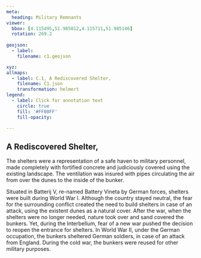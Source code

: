 ```yaml
---
meta:
  heading: Military Remnants
viewer:
  bbox: [4.115495,51.985012,4.115711,51.985146]
  rotation: 269.2
  
geojson:
  - label:
    filename: c1.geojson

xyz:
allmaps:
  - label: C.1, A Rediscovered Shelter,
    filename: C1.json
    transformation: helmert
legend: 
  - label: Click for annotation text
    circle: true
    fill: '#FF00FF'
    fill-opacity: 

---
```


## A Rediscovered Shelter, 

The shelters were a representation of a safe haven to military personnel, made completely with fortified concrete and judiciously covered using the existing landscape. The ventilation was insured with pipes circulating the air from over the dunes to the inside of the bunker.

Situated in Batterij V, re-named Battery Vineta by German forces, shelters were built during World War I. Although the country stayed neutral, the fear for the surrounding conflict created the need to build shelters in case of an attack, using the existent dunes as a natural cover. After the war, when the shelters were no longer needed, nature took over and sand covered the bunkers. Yet, during the Interbellum, fear of a new war pushed the decision to reopen the entrance for shelters. In World War II, under the German occupation, the bunkers sheltered German soldiers, in case of an attack from England. During the cold war, the bunkers were reused for other military purposes.
